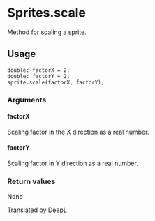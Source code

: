 # Sprites.scale

Method for scaling a sprite.

## Usage

```
double: factorX = 2;
double: factorY = 2;
sprite.scale(factorX, factorY);
```

### Arguments

#### factorX

Scaling factor in the X direction as a real number.

#### factorY

Scaling factor in Y direction as a real number.

### Return values

None

Translated by DeepL